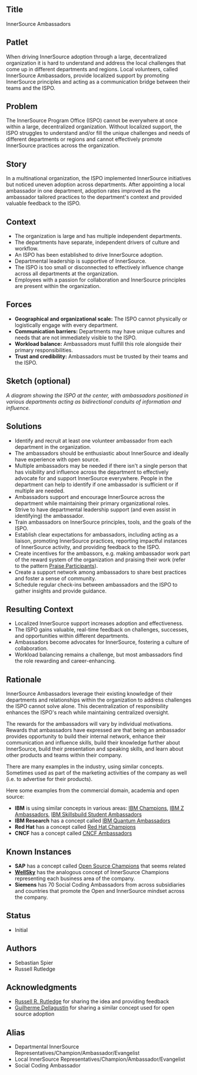 ## Title

InnerSource Ambassadors

## Patlet

When driving InnerSource adoption through a large, decentralized organization it is hard to understand and address the local challenges that come up in different departments and regions.
Local volunteers, called InnerSource Ambassadors, provide localized support by promoting InnerSource principles and acting as a communication bridge between their teams and the ISPO.

## Problem

The InnerSource Program Office (ISPO) cannot be everywhere at once within a large, decentralized organization. Without localized support, the ISPO struggles to understand and/or fill the unique challenges and needs of different departments or regions and cannot effectively promote InnerSource practices across the organization.

## Story

In a multinational organization, the ISPO implemented InnerSource initiatives but noticed uneven adoption across departments. After appointing a local ambassador in one department, adoption rates improved as the ambassador tailored practices to the department's context and provided valuable feedback to the ISPO.

## Context

- The organization is large and has multiple independent departments.
- The departments have separate, independent drivers of culture and workflow.
- An ISPO has been established to drive InnerSource adoption.
- Departmental leadership is supportive of InnerSource.
- The ISPO is too small or disconnected to effectively influence change across all departments at the organization.
- Employees with a passion for collaboration and InnerSource principles are present within the organization.

## Forces

- **Geographical and organizational scale:** The ISPO cannot physically or logistically engage with every department.
- **Communication barriers:** Departments may have unique cultures and needs that are not immediately visible to the ISPO.
- **Workload balance:** Ambassadors must fulfill this role alongside their primary responsibilities.
- **Trust and credibility:** Ambassadors must be trusted by their teams and the ISPO.

## Sketch (optional)

*A diagram showing the ISPO at the center, with ambassadors positioned in various departments acting as bidirectional conduits of information and influence.*

## Solutions

- Identify and recruit at least one volunteer ambassador from each department in the organization.
- The ambassadors should be enthusiastic about InnerSource and ideally have experience with open source.
- Multiple ambassadors may be needed if there isn't a single person that has visibility and influence across the department to effectively advocate for and support InnerSource everywhere. People in the department can help to identify if one ambassador is sufficient or if multiple are needed.
- Ambassadors support and encourage InnerSource across the department while maintaining their primary organizational roles.
- Strive to have departmental leadership support (and even assist in identifying) the ambassador.
- Train ambassadors on InnerSource principles, tools, and the goals of the ISPO.
- Establish clear expectations for ambassadors, including acting as a liaison, promoting InnerSource practices, reporting impactful instances of InnerSource activity, and providing feedback to the ISPO.
- Create incentives for the ambassors, e.g. making ambassador work part of the reward system of the organization and praising their work (refer to the pattern [Praise Participants](../2-structured/praise-participants.md)).
- Create a support network among ambassadors to share best practices and foster a sense of community.
- Schedule regular check-ins between ambassadors and the ISPO to gather insights and provide guidance.

## Resulting Context

- Localized InnerSource support increases adoption and effectiveness.
- The ISPO gains valuable, real-time feedback on challenges, successes, and opportunities within different departments.
- Ambassadors become advocates for InnerSource, fostering a culture of collaboration.
- Workload balancing remains a challenge, but most ambassadors find the role rewarding and career-enhancing.

## Rationale

InnerSource Ambassadors leverage their existing knowledge of their departments and relationships within the organization to address challenges the ISPO cannot solve alone. This decentralization of responsibility enhances the ISPO's reach while maintaining centralized oversight.

The rewards for the ambassadors will vary by individual motivations. Rewards that ambassadors have expressed are that being an ambassador provides opportunity to build their internal network, enhance their communication and influence skills, build their knowledge further about InnerSource, build their presentation and speaking skills, and learn about other products and teams within their company.

There are many examples in the industry, using similar concepts. Sometimes used as part of the marketing activities of the company as well (i.e. to advertise for their products).

Here some examples from the commercial domain, academia and open source:

- **IBM** is using similar concepts in various areas: [IBM Champions](https://www.ibm.com/community/ibm-champions/), [IBM Z Ambassadors](https://www.yourbigyear.com/ibm-z-student-ambassador-program), [IBM Skillsbuild Student Ambassadors](https://www.yourbigyear.com/ibm-skillsbuild-ambassador-program)
- **IBM Research** has a concept called [IBM Quantum Ambassadors](https://www.ibm.com/training/badge/ibm-quantum-associate-ambassador)
- **Red Hat** has a concept called [Red Hat Champions](https://access.redhat.com/champions)
- **CNCF** has a concept called [CNCF Ambassadors](https://www.cncf.io/people/ambassadors/application-process/)

## Known Instances

- **SAP** has a concept called [Open Source Champions](https://community.sap.com/t5/open-source-blogs/sap-open-source-champions/ba-p/13539587) that seems related
- **[WellSky](https://wellsky.com/)** has the analogous concept of InnerSource Champions representing each business area of the company.
- **Siemens** has 70 Social Coding Ambassadors from across subsidiaries and countries that promote the Open and InnerSource mindset across the company.

## Status

- Initial

## Authors

- Sebastian Spier
- Russell Rutledge

## Acknowledgments

- [Russell R. Rutledge](https://github.com/rrrutledge) for sharing the idea and providing feedback
- [Guilherme Dellagustin](https://github.com/dellagustin-sap) for sharing a similar concept used for open source adoption

## Alias

- Departmental InnerSource Representatives/Champion/Ambassador/Evangelist
- Local InnerSource Representatives/Champion/Ambassador/Evangelist
- Social Coding Ambassador
